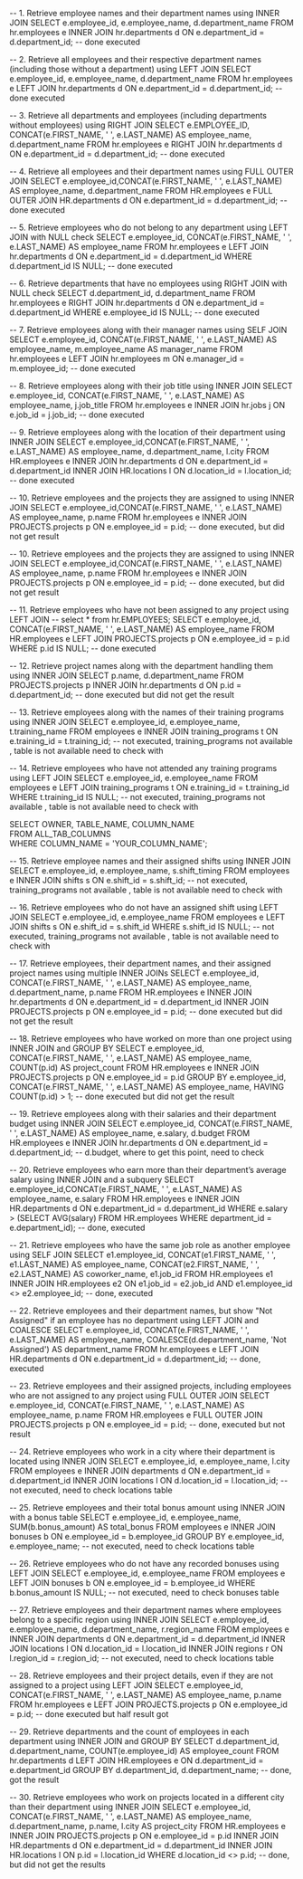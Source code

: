 -- 1. Retrieve employee names and their department names using INNER JOIN
SELECT e.employee_id, e.employee_name, d.department_name
FROM hr.employees e
INNER JOIN hr.departments d ON e.department_id = d.department_id;
-- done executed

-- 2. Retrieve all employees and their respective department names (including those without a department) using LEFT JOIN
SELECT e.employee_id, e.employee_name, d.department_name
FROM hr.employees e
LEFT JOIN hr.departments d ON e.department_id = d.department_id;
-- done executed

-- 3. Retrieve all departments and employees (including departments without employees) using RIGHT JOIN
SELECT e.EMPLOYEE_ID, CONCAT(e.FIRST_NAME, ' ', e.LAST_NAME) AS employee_name, d.department_name
FROM hr.employees e
RIGHT JOIN hr.departments d ON e.department_id = d.department_id;
-- done executed

-- 4. Retrieve all employees and their department names using FULL OUTER JOIN
SELECT e.employee_id,CONCAT(e.FIRST_NAME, ' ', e.LAST_NAME) AS employee_name, d.department_name
FROM HR.employees e
FULL OUTER JOIN HR.departments d ON e.department_id = d.department_id;
--done executed


-- 5. Retrieve employees who do not belong to any department using LEFT JOIN with NULL check
SELECT e.employee_id, CONCAT(e.FIRST_NAME, ' ', e.LAST_NAME) AS employee_name
FROM hr.employees e
LEFT JOIN hr.departments d ON e.department_id = d.department_id
WHERE d.department_id IS NULL;
-- done executed

-- 6. Retrieve departments that have no employees using RIGHT JOIN with NULL check
SELECT d.department_id, d.department_name
FROM hr.employees e
RIGHT JOIN hr.departments d ON e.department_id = d.department_id
WHERE e.employee_id IS NULL;
-- done executed

-- 7. Retrieve employees along with their manager names using SELF JOIN
SELECT e.employee_id, CONCAT(e.FIRST_NAME, ' ', e.LAST_NAME) AS employee_name, m.employee_name AS manager_name
FROM hr.employees e
LEFT JOIN hr.employees m ON e.manager_id = m.employee_id;
-- done executed

-- 8. Retrieve employees along with their job title using INNER JOIN
SELECT e.employee_id, CONCAT(e.FIRST_NAME, ' ', e.LAST_NAME) AS employee_name, j.job_title
FROM hr.employees e
INNER JOIN hr.jobs j ON e.job_id = j.job_id;
-- done executed

-- 9. Retrieve employees along with the location of their department using INNER JOIN
SELECT e.employee_id,CONCAT(e.FIRST_NAME, ' ', e.LAST_NAME) AS employee_name, d.department_name, l.city
FROM HR.employees e
INNER JOIN hr.departments d ON e.department_id = d.department_id
INNER JOIN HR.locations l ON d.location_id = l.location_id;
-- done executed

-- 10. Retrieve employees and the projects they are assigned to using INNER JOIN
SELECT e.employee_id,CONCAT(e.FIRST_NAME, ' ', e.LAST_NAME) AS employee_name, p.name
FROM hr.employees e
INNER JOIN PROJECTS.projects p ON e.employee_id = p.id;
-- done executed, but did not get result

-- 10. Retrieve employees and the projects they are assigned to using INNER JOIN
SELECT e.employee_id,CONCAT(e.FIRST_NAME, ' ', e.LAST_NAME) AS employee_name, p.name
FROM hr.employees e
INNER JOIN PROJECTS.projects p ON e.employee_id = p.id;
-- done executed, but did not get result

-- 11. Retrieve employees who have not been assigned to any project using LEFT JOIN
-- select * from hr.EMPLOYEES;
SELECT e.employee_id, CONCAT(e.FIRST_NAME, ' ', e.LAST_NAME) AS employee_name
FROM HR.employees e
LEFT JOIN PROJECTS.projects p ON e.employee_id = p.id
WHERE p.id IS NULL;
-- done executed

-- 12. Retrieve project names along with the department handling them using INNER JOIN
SELECT p.name, d.department_name
FROM PROJECTS.projects p
INNER JOIN hr.departments d ON p.id = d.department_id;
-- done executed but did not get the result

-- 13. Retrieve employees along with the names of their training programs using INNER JOIN
SELECT e.employee_id, e.employee_name, t.training_name
FROM employees e
INNER JOIN training_programs t ON e.training_id = t.training_id;
-- not executed, training_programs not available , table is not available need to check with

-- 14. Retrieve employees who have not attended any training programs using LEFT JOIN
SELECT e.employee_id, e.employee_name
FROM employees e
LEFT JOIN training_programs t ON e.training_id = t.training_id
WHERE t.training_id IS NULL;
-- not executed, training_programs not available , table is not available need to check with


SELECT OWNER, TABLE_NAME, COLUMN_NAME  
FROM ALL_TAB_COLUMNS  
WHERE COLUMN_NAME = 'YOUR_COLUMN_NAME';

-- 15. Retrieve employee names and their assigned shifts using INNER JOIN
SELECT e.employee_id, e.employee_name, s.shift_timing
FROM employees e
INNER JOIN shifts s ON e.shift_id = s.shift_id;
-- not executed, training_programs not available , table is not available need to check with

-- 16. Retrieve employees who do not have an assigned shift using LEFT JOIN
SELECT e.employee_id, e.employee_name
FROM employees e
LEFT JOIN shifts s ON e.shift_id = s.shift_id
WHERE s.shift_id IS NULL;
-- not executed, training_programs not available , table is not available need to check with

-- 17. Retrieve employees, their department names, and their assigned project names using multiple INNER JOINs
SELECT e.employee_id, CONCAT(e.FIRST_NAME, ' ', e.LAST_NAME) AS employee_name, d.department_name, p.name
FROM HR.employees e
INNER JOIN hr.departments d ON e.department_id = d.department_id
INNER JOIN PROJECTS.projects p ON e.employee_id = p.id;
-- done executed but did not get the result

-- 18. Retrieve employees who have worked on more than one project using INNER JOIN and GROUP BY
SELECT e.employee_id, CONCAT(e.FIRST_NAME, ' ', e.LAST_NAME) AS employee_name, COUNT(p.id) AS project_count
FROM HR.employees e
INNER JOIN PROJECTS.projects p ON e.employee_id = p.id
GROUP BY e.employee_id, CONCAT(e.FIRST_NAME, ' ', e.LAST_NAME) AS employee_name,
HAVING COUNT(p.id) > 1;
-- done executed but did not get the result

-- 19. Retrieve employees along with their salaries and their department budget using INNER JOIN
SELECT e.employee_id,  CONCAT(e.FIRST_NAME, ' ', e.LAST_NAME) AS employee_name, e.salary, d.budget
FROM HR.employees e
INNER JOIN hr.departments d ON e.department_id = d.department_id;
-- d.budget, where to get this point, need to check

-- 20. Retrieve employees who earn more than their department’s average salary using INNER JOIN and a subquery
SELECT e.employee_id,CONCAT(e.FIRST_NAME, ' ', e.LAST_NAME) AS employee_name, e.salary
FROM HR.employees e
INNER JOIN HR.departments d ON e.department_id = d.department_id
WHERE e.salary > (SELECT AVG(salary) FROM HR.employees WHERE department_id = e.department_id);
-- done, executed

-- 21. Retrieve employees who have the same job role as another employee using SELF JOIN
SELECT e1.employee_id, CONCAT(e1.FIRST_NAME, ' ', e1.LAST_NAME) AS employee_name, CONCAT(e2.FIRST_NAME, ' ', e2.LAST_NAME) AS coworker_name, e1.job_id
FROM HR.employees e1
INNER JOIN HR.employees e2 ON e1.job_id = e2.job_id AND e1.employee_id <> e2.employee_id;
-- done, executed

-- 22. Retrieve employees and their department names, but show "Not Assigned" if an employee has no department using LEFT JOIN and COALESCE
SELECT e.employee_id, CONCAT(e.FIRST_NAME, ' ', e.LAST_NAME) AS employee_name, COALESCE(d.department_name, 'Not Assigned') AS department_name
FROM hr.employees e
LEFT JOIN HR.departments d ON e.department_id = d.department_id;
-- done, executed

-- 23. Retrieve employees and their assigned projects, including employees who are not assigned to any project using FULL OUTER JOIN
SELECT e.employee_id, CONCAT(e.FIRST_NAME, ' ', e.LAST_NAME) AS employee_name, p.name
FROM HR.employees e
FULL OUTER JOIN PROJECTS.projects p ON e.employee_id = p.id;
-- done, executed but not result

-- 24. Retrieve employees who work in a city where their department is located using INNER JOIN
SELECT e.employee_id, e.employee_name, l.city
FROM employees e
INNER JOIN departments d ON e.department_id = d.department_id
INNER JOIN locations l ON d.location_id = l.location_id;
-- not executed, need to check locations table

-- 25. Retrieve employees and their total bonus amount using INNER JOIN with a bonus table
SELECT e.employee_id, e.employee_name, SUM(b.bonus_amount) AS total_bonus
FROM employees e
INNER JOIN bonuses b ON e.employee_id = b.employee_id
GROUP BY e.employee_id, e.employee_name;
-- not executed, need to check locations table

-- 26. Retrieve employees who do not have any recorded bonuses using LEFT JOIN
SELECT e.employee_id, e.employee_name
FROM employees e
LEFT JOIN bonuses b ON e.employee_id = b.employee_id
WHERE b.bonus_amount IS NULL;
-- not executed, need to check bonuses table

-- 27. Retrieve employees and their department names where employees belong to a specific region using INNER JOIN
SELECT e.employee_id, e.employee_name, d.department_name, r.region_name
FROM employees e
INNER JOIN departments d ON e.department_id = d.department_id
INNER JOIN locations l ON d.location_id = l.location_id
INNER JOIN regions r ON l.region_id = r.region_id;
-- not executed, need to check locations table


-- 28. Retrieve employees and their project details, even if they are not assigned to a project using LEFT JOIN
SELECT e.employee_id, CONCAT(e.FIRST_NAME, ' ', e.LAST_NAME) AS employee_name, p.name
FROM hr.employees e
LEFT JOIN PROJECTS.projects p ON e.employee_id = p.id;
-- done executed but half result got

-- 29. Retrieve departments and the count of employees in each department using INNER JOIN and GROUP BY
SELECT d.department_id, d.department_name, COUNT(e.employee_id) AS employee_count
FROM hr.departments d
LEFT JOIN HR.employees e ON d.department_id = e.department_id
GROUP BY d.department_id, d.department_name;
-- done, got the result

-- 30. Retrieve employees who work on projects located in a different city than their department using INNER JOIN
SELECT e.employee_id, CONCAT(e.FIRST_NAME, ' ', e.LAST_NAME) AS employee_name, d.department_name, p.name, l.city AS project_city
FROM HR.employees e
INNER JOIN PROJECTS.projects p ON e.employee_id = p.id
INNER JOIN HR.departments d ON e.department_id = d.department_id
INNER JOIN HR.locations l ON p.id = l.location_id
WHERE d.location_id <> p.id;
-- done, but did not get the results








































